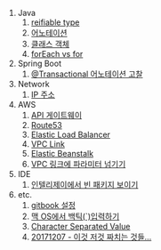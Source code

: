 1. Java
    1. [reifiable type](/java/reifiable-type.md)  
    2. [어노테이션](/java/annotation.md)
    3. [클래스 객체](/java/class-object.md)  
    4. [forEach vs for](/java/for-each-vs-for.md)  
2. Spring Boot
    1. [@Transactional 어노테이션 고찰](/spring-boot/transactional-commit.md)  
3. Network  
    1. [IP 주소](/network/ip-address.md)
4. AWS  
    1. [API 게이트웨이](/aws/api-gateway.md)  
    2. [Route53](/aws/route-53.md)  
    3. [Elastic Load Balancer](/aws/elastic-load-balancer.md)
    4. [VPC Link](/aws/vpc-link.md)
    5. [Elastic Beanstalk](/aws/elastic-beanstalk.md)  
    6. [VPC 링크에 파라미터 넘기기](/aws/vpc-link-parameter.md)  
2. IDE
    1. [인텔리제이에서 빈 패키지 보이기](/ide/intellij-show-empty-package/README.md)  
3. etc.
    1. [gitbook 설정](/etc/gitbook-config.md)  
    2. [맥 OS에서 백틱(`)입력하기](/etc/mac-os-typing-backtick.md)    
    3. [Character Separated Value](/etc/character-separated-value.md)  
    4. [20171207 - 이것 저것 짜치는 것들...](/etc/20171207.md)  